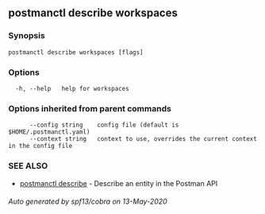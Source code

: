 ## postmanctl describe workspaces



### Synopsis



```
postmanctl describe workspaces [flags]
```

### Options

```
  -h, --help   help for workspaces
```

### Options inherited from parent commands

```
      --config string    config file (default is $HOME/.postmanctl.yaml)
      --context string   context to use, overrides the current context in the config file
```

### SEE ALSO

* [postmanctl describe](postmanctl_describe.md)	 - Describe an entity in the Postman API

###### Auto generated by spf13/cobra on 13-May-2020
